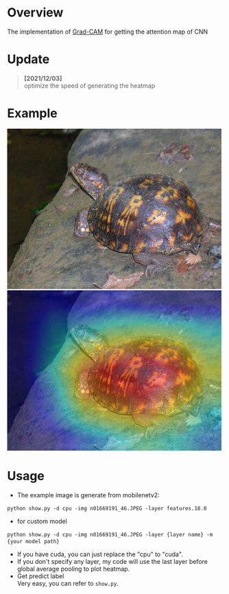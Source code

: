# Overview
The implementation of [Grad-CAM](https://arxiv.org/abs/1610.02391) for getting the attention map of CNN

# Update
> **[2021/12/03]**  
> optimize the speed of generating the heatmap

# Example
![](assets/n01669191_46.JPEG)
![](assets/heatmap.jpg)

# Usage
- The example image is generate from mobilenetv2:  
```
python show.py -d cpu -img n01669191_46.JPEG -layer features.18.0
```

- for custom model  
```
python show.py -d cpu -img n01669191_46.JPEG -layer {layer name} -m {your model path}
```

- If you have cuda, you can just replace the "cpu" to "cuda".
- If you don't specify any layer, my code will use the last layer before global average pooling  to plot heatmap.
- Get predict label  
  Very easy, you can refer to `show.py`.
